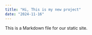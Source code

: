 ```yaml
---
title: "Hi, This is my new project"
date: "2024-11-16"
---
```

This is a Markdown file for our static site.
